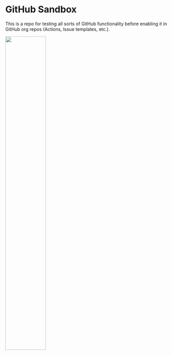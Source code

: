 # GitHub Sandbox

This is a repo for testing all sorts of GitHub functionality before enabling it in GitHub org repos (Actions, Issue templates, etc.).

<img src="https://octodex.github.com/images/manufacturetocat.png" width="50%">
